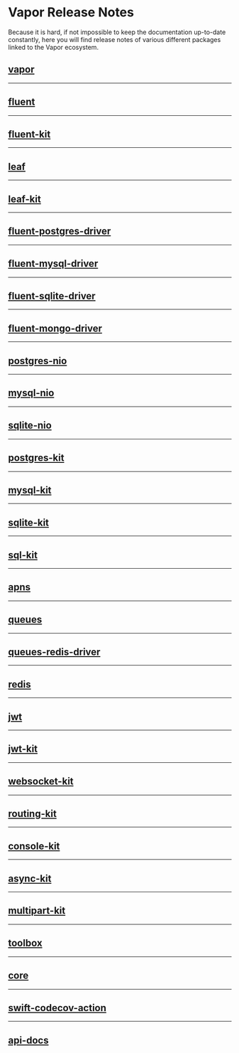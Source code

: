 # Vapor Release Notes

Because it is hard, if not impossible to keep the documentation up-to-date constantly, here you will find release notes of various different packages linked to the Vapor ecosystem.

## [vapor](https://github.com/vapor/vapor)

---

## [fluent](https://github.com/vapor/fluent)

---

## [fluent-kit](https://github.com/vapor/fluent-kit)

---

## [leaf](https://github.com/vapor/leaf)

---

## [leaf-kit](https://github.com/vapor/leaf-kit)

---

## [fluent-postgres-driver](https://github.com/vapor/fluent-postgres-driver)

---

## [fluent-mysql-driver](https://github.com/vapor/fluent-mysql-driver)

---

## [fluent-sqlite-driver](https://github.com/vapor/fluent-sqlite-driver)

---

## [fluent-mongo-driver](https://github.com/vapor/fluent-mongo-driver)

---

## [postgres-nio](https://github.com/vapor/postgres-nio)

---

## [mysql-nio](https://github.com/vapor/mysql-nio)

---

## [sqlite-nio](https://github.com/vapor/sqlite-nio)

---

## [postgres-kit](https://github.com/vapor/postgres-kit)

---

## [mysql-kit](https://github.com/vapor/mysql-kit)

---

## [sqlite-kit](https://github.com/vapor/sqlite-kit)

---

## [sql-kit](https://github.com/vapor/sql-kit)

---

## [apns](https://github.com/vapor/apns)

---

## [queues](https://github.com/vapor/queues)

---

## [queues-redis-driver](https://github.com/vapor/queues-redis-driver)

---

## [redis](https://github.com/vapor/redis)

---

## [jwt](https://github.com/vapor/jwt)

---

## [jwt-kit](https://github.com/vapor/jwt-kit)

---

## [websocket-kit](https://github.com/vapor/websocket-kit)

---

## [routing-kit](https://github.com/vapor/routing-kit)

---

## [console-kit](https://github.com/vapor/console-kit)

---

## [async-kit](https://github.com/vapor/async-kit)

---

## [multipart-kit](https://github.com/vapor/multipart-kit)

---

## [toolbox](https://github.com/vapor/toolbox)

---

## [core](https://github.com/vapor/core)

---

## [swift-codecov-action](https://github.com/vapor/swift-codecov-action)

---

## [api-docs](https://github.com/vapor/api-docs)
